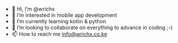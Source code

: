 - 👋 Hi, I’m @wrichx
- 👀 I’m interested in mobile app development
- 🌱 I’m currently learning kotlin & python
- 💞️ I’m looking to collaborate on everything to advance in coding ;-)
- 📫 How to reach me info@wrichx.co.ke

<!---
wrichx/wrichx is a ✨ special ✨ repository because its `README.md` (this file) appears on your GitHub profile.
You can click the Preview link to take a look at your changes.
--->
